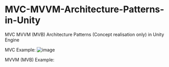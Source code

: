 # MVC-MVVM-Architecture-Patterns-in-Unity 
MVC MVVM (MVB) Architecture Patterns (Concept realisation only) in Unity Engine  

MVC Example: 
![image](https://user-images.githubusercontent.com/78969017/211202824-597f18f9-2ae1-4d9a-8d8e-20187714fd02.png)

MVVM (MVB) Example:



